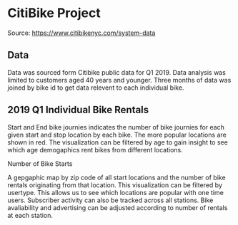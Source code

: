 # CitiBike Project

Source: https://www.citibikenyc.com/system-data 

## Data

Data was sourced form Citibike public data for Q1 2019. Data analysis was limited to customers aged 40 years and younger. Three months of  data was joined by bike id to get data relevent to each individual bike. 

## 2019 Q1 Individual Bike Rentals

Start and End bike journies indicates the number of bike journies for each given start and stop location by each bike. The more popular locations are shown in red. The visualization can be filtered by age to gain insight to see which age demogaphics rent bikes from different locations. 

Number of Bike Starts

A gepgaphic map by zip code of all start locations and the number of bike rentals originating from that location. This visualization can be filtered by usertype. This allows us to see which locations are popular with one time users. Subscriber activity can also be tracked across all stations. Bike avaliability and advertising can be adjusted according to number of rentals at each station. 

